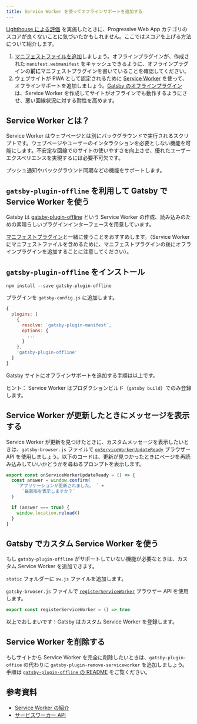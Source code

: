```yaml
---
title: Service Worker を使ってオフラインサポートを追加する
---
```


[Lighthouse による評価](/docs/audit-with-lighthouse/) を実施したときに、Progressive Web App カテゴリのスコアが良くないことに気づいたかもしれません。ここではスコアを上げる方法について紹介します。

1. [マニフェストファイルを追加](/docs/add-a-manifest-file/)しましょう。オフラインプラグインが、作成された `manifest.webmanifest` をキャッシュできるように、オフラインプラグインの**前に**マニフェストプラグインを書いていることを確認してください。
2. ウェブサイトが PWA として認定されるために [Service Worker](https://developer.mozilla.org/ja-JP/docs/Web/API/Service_Worker_API) を使って、オフラインサポートを追加しましょう。[Gatsby のオフラインプラグイン](/packages/gatsby-plugin-offline/)は、Service Worker を作成してサイトがオフラインでも動作するようにさせ、悪い回線状況に対する耐性を高めます。

## Service Worker とは？

Service Worker はウェブページとは別にバックグラウンドで実行されるスクリプトです。ウェブページやユーザーのインタラクションを必要としない機能を可能にします。不安定な回線でのサイトの使いやすさを向上させ、優れたユーザーエクスペリエンスを実現するには必要不可欠です。

プッシュ通知やバックグラウンド同期などの機能をサポートします。

## `gatsby-plugin-offline` を利用して Gatsby で Service Worker を使う

Gatsby は [gatsby-plugin-offline](https://www.npmjs.com/package/gatsby-plugin-offline) という Service Worker の作成、読み込みのための素晴らしいプラグインインターフェースを用意しています。

[マニフェストプラグイン](https://www.npmjs.com/package/gatsby-plugin-manifest)と一緒に使うことをおすすめします。（Service Worker にマニフェストファイルを含めるために、マニフェストプラグインの後にオフラインプラグインを追加することに注意してください）。

## `gatsby-plugin-offline` をインストール

`npm install --save gatsby-plugin-offline`

プラグインを `gatsby-config.js` に追加します。

```javascript:title=gatsby-config.js
{
  plugins: [
    {
      resolve: `gatsby-plugin-manifest`,
      options: {
        ...
      }
    },
    'gatsby-plugin-offline'
  ]
}
```

Gatsby サイトにオフラインサポートを追加する手順は以上です。

ヒント： Service Worker はプロダクションビルド（`gatsby build`）でのみ登録します。

## Service Worker が更新したときにメッセージを表示する

Service Worker が更新を見つけたときに、カスタムメッセージを表示したいときは、`gatsby-browser.js` ファイルで [`onServiceWorkerUpdateReady`](/docs/browser-apis/#onServiceWorkerUpdateReady) ブラウザー API を使用しましょう。以下のコードは、更新が見つかったときにページを再読み込みしていいかどうかを尋ねるプロンプトを表示します。

```javascript:title=gatsby-browser.js
export const onServiceWorkerUpdateReady = () => {
  const answer = window.confirm(
    `アプリケーションが更新されました。 ` +
      `最新版を表示しますか？`
  )

  if (answer === true) {
    window.location.reload()
  }
}
```

## Gatsby でカスタム Service Worker を使う

もし `gatsby-plugin-offline` がサポートしていない機能が必要なときは、カスタム Service Worker を追加できます。

`static` フォルダーに `sw.js` ファイルを追加します。

`gatsby-brwoser.js` ファイルで [`registerServiceWorker`](/docs/browser-apis/#registerServiceWorker) ブラウザー API を使用します。

```javascript:title=gatsby-browser.js
export const registerServiceWorker = () => true
```

以上でおしまいです！Gatsby はカスタム Service Worker を登録します。

## Service Worker を削除する

もしサイトから Service Worker を完全に削除したいときは、`gatsby-plugin-office` の代わりに `gatsby-plugin-remove-serviceworker` を追加しましょう。手順は [`gatsby-plugin-offline` の README](/packages/gatsby-plugin-offline/#remove) をご覧ください。

## 参考資料

- [Service Worker の紹介](https://developers.google.com/web/fundamentals/primers/service-workers/?hl=ja)
- [サービスワーカー API](https://developer.mozilla.org/ja/docs/Web/API/Service_Worker_API)